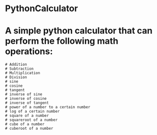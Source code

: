 # PythonCalculator
# A simple python calculator that can perform the following math operations:
    # Addition
    # Subtraction
    # Multiplication
    # Division
    # sine 
    # cosine
    # tangent
    # inverse of sine
    # inverse of cosine
    # inverse of tangent
    # power of a number to a certain number
    # log of a certain number
    # square of a number
    # squareroot of a number
    # cube of a number
    # cuberoot of a number
